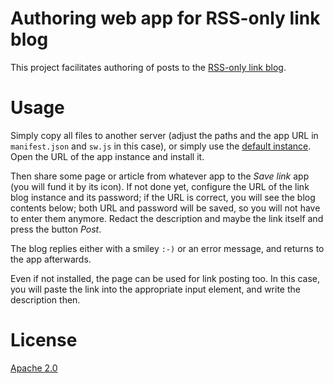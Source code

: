 # Authoring web app for RSS-only link blog

This project facilitates authoring of posts to the [RSS-only link blog](https://github.com/wincentbalin/rss-only-link-blog).

# Usage

Simply copy all files to another server (adjust the paths and the app URL in `manifest.json` and `sw.js` in this case), or simply use the [default instance](https://wincentbalin.github.io/rss-only-link-blog-app/). Open the URL of the app instance and install it.

Then share some page or article from whatever app to the _Save link_ app (you will fund it by its icon). If not done yet, configure the URL of the link blog instance and its password; if the URL is correct, you will see the blog contents below; both URL and password will be saved, so you will not have to enter them anymore. Redact the description and maybe the link itself and press the button _Post_.

The blog replies either with a smiley `:-)` or an error message, and returns to the app afterwards.

Even if not installed, the page can be used for link posting too. In this case, you will paste the link into the appropriate input element, and write the description then.

# License

[Apache 2.0](LICENSE)

